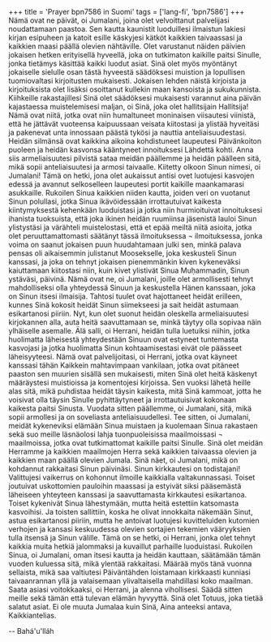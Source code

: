 +++
title = 'Prayer bpn7586 in Suomi'
tags = ['lang-fi', 'bpn7586']
+++
Nämä ovat ne päivät, oi Jumalani, joina olet velvoittanut palvelijasi noudattamaan paastoa. Sen kautta kaunistit luoduillesi ilmaistun lakiesi kirjan esipuheen ja katoit esille käskyjesi kätköt kaikkien taivaassasi ja kaikkien maasi  päällä olevien nähtäville. Olet varustanut näiden päivien jokaisen hetken erityisellä hyveellä, joka on tutkimaton kaikille paitsi Sinulle, jonka tietämys käsittää kaikki luodut asiat. Sinä olet myös myöntänyt jokaiselle sielulle osan tästä hyveestä säädöksesi muistion ja lopullisen tuomiovaltasi kirjoitusten mukaisesti. Jokaisen lehden näistä kirjoista ja kirjoituksista olet lisäksi osoittanut kullekin maan kansoista ja sukukunnista.
Kiihkeille rakastajillesi Sinä olet säädöksesi mukaisesti varannut aina päivän kajastaessa muistelemisesi maljan, oi Sinä, joka olet hallitsijain Hallitsija! Nämä ovat niitä, jotka ovat niin humaltuneet moninaisen viisautesi viinistä, että he jättävät vuoteensa kaipuussaan veisata kiitostasi ja ylistää hyveitäsi ja pakenevat unta innossaan päästä tykösi ja nauttia anteliaisuudestasi. Heidän silmänsä ovat kaikkina aikoina kohdistuneet laupeutesi Päivänkoiton puoleen ja  heidän kasvonsa kääntyneet innoituksesi Lähdettä kohti. Anna siis armeliaisuutesi pilvistä sataa meidän päällemme ja heidän päälleen sitä, mikä sopii anteliaisuutesi ja armosi taivaalle.
Kiitetty olkoon Sinun nimesi, oi Jumalani! Tämä on hetki, jona olet aukaissut antisi ovet luotujesi kasvojen edessä ja avannut selkoselleen laupeutesi portit kaikille maankamarasi asukkaille. Rukoilen Sinua kaikkien niiden kautta, joiden veri on vuotanut Sinun polullasi, jotka Sinua ikävöidessään irrottautuivat kaikesta kiintymyksestä kehenkään luoduistasi ja jotka niin hurmioituivat innoituksesi ihanista tuoksuista, että joka ikinen heidän ruumiinsa jäsenistä lauloi Sinun ylistystäsi ja värähteli muistelostasi, että et epää meiltä niitä asioita, jotka olet peruuttamattomasti säätänyt tässä ilmoituksessa ¬ ilmoituksessa, jonka voima on saanut jokaisen puun huudahtamaan julki sen, minkä palava pensas  oli aikaisemmin julistanut Moosekselle, joka keskusteli Sinun kanssasi, ja joka on tehnyt jokaisen pienemmänkin kiven kykeneväksi kaiuttamaan kiitostasi niin, kuin kivet ylistivät Sinua Muḥammadin, Sinun ystäväsi, päivinä.
Nämä ovat ne, oi Jumalani, joille olet armollisesti tehnyt mahdolliseksi olla yhteydessä Sinuun ja keskustella Hänen kanssaan, joka on Sinun itsesi ilmaisija. Tahtosi tuulet ovat hajottaneet heidät erilleen, kunnes Sinä kokosit heidät Sinun siimekseesi ja sait heidät astumaan esikartanosi piiriin. Nyt, kun olet suonut heidän oleskella armeliaisuutesi kirjokannen alla, auta heitä saavuttamaan se, minkä täytyy olla sopivaa näin ylhäiselle asemalle. Älä salli, oi Herrani, heidän tulla luetuiksi niihin, jotka huolimatta läheisestä yhteydestään Sinuun ovat estyneet tuntemasta kasvojasi ja jotka huolimatta Sinun kohtaamisestasi eivät ole päässeet läheisyyteesi. 
Nämä ovat palvelijoitasi, oi Herrani, jotka ovat käyneet kanssasi tähän Kaikkein mahtavimpaan vankilaan, jotka ovat pitäneet paaston sen muurien sisällä sen mukaisesti, miten Sinä olet heitä käskenyt määräystesi muistioissa ja komentojesi kirjoissa. Sen vuoksi lähetä heille alas sitä, mikä puhdistaa heidät täysin kaikesta, mitä Sinä kammoat, jotta he voisivat olla täysin Sinulle pyhittäytyneet ja irrottautuisivat kokonaan kaikesta paitsi Sinusta.
Vuodata sitten päällemme, oi Jumalani, sitä, mikä sopii armollesi ja on soveliasta anteliaisuudellesi. Tee sitten, oi Jumalani, meidät kykeneviksi elämään Sinua muistaen ja kuolemaan Sinua rakastaen sekä suo meille läsnäolosi lahja tuonpuoleisissa maailmoissasi ¬ maailmoissa, jotka ovat tutkimattomat kaikille paitsi Sinulle. Sinä olet meidän Herramme ja kaikkien maailmojen Herra sekä kaikkien taivaassa olevien ja kaikkien  maan päällä olevien Jumala.
Sinä näet, oi Jumalani, mikä on kohdannut rakkaitasi Sinun päivinäsi. Sinun kirkkautesi on todistajani! Valittujesi vaikerrus on kohonnut ilmoille kaikkialla valtakunnassasi. Toiset joutuivat uskottomien pauloihin maassasi ja estyivät siksi pääsemästä läheiseen yhteyteen kanssasi ja saavuttamasta kirkkautesi esikartanoa. Toiset kykenivät Sinua lähestymään, mutta heitä estettiin katsomasta kasvoihisi. Ja toisten sallittiin, koska he olivat innokkaita näkemään Sinut, astua esikartanosi piiriin, mutta he antoivat luotujesi kuvitteluiden kutomien verhojen ja kansasi keskuudessa olevien sortajien tekemien vääryyksien tulla itsensä ja Sinun välille.
Tämä on se hetki, oi Herrani, jonka olet tehnyt kaikkia muita hetkiä jalommaksi ja kuvaillut parhaille luoduistasi. Rukoilen Sinua, oi Jumalani, oman itsesi kautta ja heidän kauttaan, säätämään tämän  vuoden kuluessa sitä, mikä ylentää rakkaitasi. Määrää myös tänä vuonna sellaista, mikä saa valtiutesi Päiväntähden loistamaan kirkkaasti kunniasi taivaanrannan yllä ja valaisemaan ylivaltaisella mahdillasi koko maailman.
Saata asiasi voitokkaaksi, oi Herrani, ja alenna vihollisesi. Säädä sitten meille sekä tämän että tulevan elämän hyvyyttä. Sinä olet Totuus, joka tietää salatut asiat. Ei ole muuta Jumalaa kuin Sinä, Aina anteeksi antava, Kaikkiantelias.

-- Bahá'u'lláh
